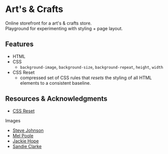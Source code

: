 # Art's & Crafts
Online storefront for a art's & crafts store. <br />
Playground for experimenting with styling + page layout.

## Features
* HTML
* CSS
  * `background-image`, `background-size`, `background-repeat`, `height`, `width`
* CSS Reset
  * compressed set of CSS rules that *resets* the styling of all HTML elements to a consistent baseline.

## Resources & Acknowledgments
* [CSS Reset](https://cssdeck.com/blog/what-is-a-css-reset/)

Images
* [Steve Johnson](https://images.unsplash.com/photo-1547826039-bfc35e0f1ea8?ixlib=rb-4.0.3&ixid=M3wxMjA3fDB8MHxwaG90by1wYWdlfHx8fGVufDB8fHx8fA%3D%3D&auto=format&fit=crop&w=1072&q=80)
* [Mel Poole](https://images.unsplash.com/photo-1588014328208-de6c5973a014?ixlib=rb-4.0.3&ixid=M3wxMjA3fDB8MHxwaG90by1wYWdlfHx8fGVufDB8fHx8fA%3D%3D&auto=format&fit=crop&w=1173&q=80)
* [Jackie Hope](https://images.unsplash.com/photo-1609811692040-35b06faddb8d?ixlib=rb-4.0.3&ixid=M3wxMjA3fDB8MHxwaG90by1wYWdlfHx8fGVufDB8fHx8fA%3D%3D&auto=format&fit=crop&w=1074&q=80)
* [Sandie Clarke](https://images.unsplash.com/photo-1611843467106-e44e3c7e2b07?ixlib=rb-4.0.3&ixid=M3wxMjA3fDB8MHxwaG90by1wYWdlfHx8fGVufDB8fHx8fA%3D%3D&auto=format&fit=crop&w=1170&q=80)